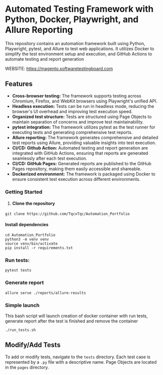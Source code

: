 # Automated Testing Framework with Python, Docker, Playwright, and Allure Reporting

This repository contains an automation framework built using Python, Playwright, pytest, and Allure to test web applications. It utilizes Docker to simplify the test environment setup and execution, and GitHub Actions to automate testing and report generation

WEBSITE: https://magento.softwaretestingboard.com

## Features
- **Cross-browser testing:** The framework supports testing across Chromium, Firefox, and WebKit browsers using Playwright's unified API.
- **Headless execution:** Tests can be run in headless mode, reducing the browser's UI overhead and improving test execution speed.
- **Organized test structure:** Tests are structured using Page Objects to maintain separation of concerns and improve test maintainability.
- **pytest integration:** The framework utilizes pytest as the test runner for executing tests and generating comprehensive test reports.
- **Allure reporting:** The framework generates comprehensive and detailed test reports using Allure, providing valuable insights into test execution.
- **CI/CD: Github Action:** Automated testing and report generation are integrated with GitHub Actions, ensuring that reports are generated seamlessly after each test execution.
- **CI/CD: GitHub Pages:** Generated reports are published to the GitHub Pages repository, making them easily accessible and shareable.
- **Dockerized environment:** The framework is packaged using Docker to ensure consistent test execution across different environments.

### Getting Started

1. #### Clone the repository

````
git clone https://github.com/TqcxTqc/Automation_Portfolio
````
#### Install dependencies

````
cd Automation_Portfolio
python3 -m venv venv
source venv/bin/activate
pip install -r requirements.txt
````

### Run tests:

````
pytest tests
````

### Generate report

````
allure serve ./reports/allure-results
````

### Simple launch

This bash script will launch creation of docker container with run tests, generate report after the test is finished and remove the container

````
./run_tests.sh
````

## Modify/Add Tests
To add or modify tests, navigate to the ```tests``` directory. Each test case is represented by a ```.py``` file with a descriptive name. Page Objects are located in the ```pages``` directory.

